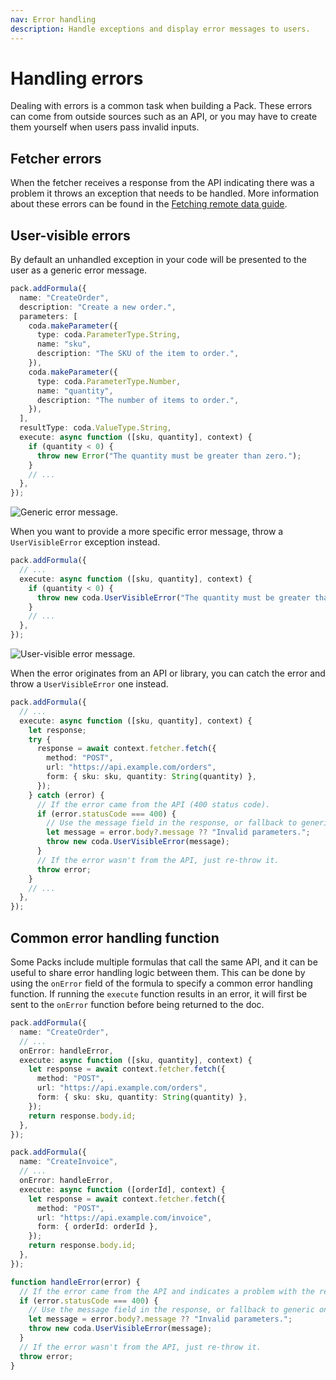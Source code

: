 ```yaml
---
nav: Error handling
description: Handle exceptions and display error messages to users.
---
```


# Handling errors

Dealing with errors is a common task when building a Pack. These errors can come from outside sources such as an API, or you may have to create them yourself when users pass invalid inputs.


## Fetcher errors

When the fetcher receives a response from the API indicating there was a problem it throws an exception that needs to be handled. More information about these errors can be found in the [Fetching remote data guide][fetcher].


## User-visible errors

By default an unhandled exception in your code will be presented to the user as a generic error message.

```ts
pack.addFormula({
  name: "CreateOrder",
  description: "Create a new order.",
  parameters: [
    coda.makeParameter({
      type: coda.ParameterType.String,
      name: "sku",
      description: "The SKU of the item to order.",
    }),
    coda.makeParameter({
      type: coda.ParameterType.Number,
      name: "quantity",
      description: "The number of items to order.",
    }),
  ],
  resultType: coda.ValueType.String,
  execute: async function ([sku, quantity], context) {
    if (quantity < 0) {
      throw new Error("The quantity must be greater than zero.");
    }
    // ...
  },
});
```

<img src="../../../images/errors_generic.png" srcset="../../../images/errors_generic_2x.png 2x" class="screenshot" alt="Generic error message.">

When you want to provide a more specific error message, throw a `UserVisibleError` exception instead.

```{.ts hl_lines="5"}
pack.addFormula({
  // ...
  execute: async function ([sku, quantity], context) {
    if (quantity < 0) {
      throw new coda.UserVisibleError("The quantity must be greater than zero.");
    }
    // ...
  },
});
```

<img src="../../../images/errors_user_visible.png" srcset="../../../images/errors_user_visible_2x.png 2x" class="screenshot" alt="User-visible error message.">

When the error originates from an API or library, you can catch the error and throw a `UserVisibleError` one instead.

```ts
pack.addFormula({
  // ...
  execute: async function ([sku, quantity], context) {
    let response;
    try {
      response = await context.fetcher.fetch({
        method: "POST",
        url: "https://api.example.com/orders",
        form: { sku: sku, quantity: String(quantity) },
      });
    } catch (error) {
      // If the error came from the API (400 status code).
      if (error.statusCode === 400) {
        // Use the message field in the response, or fallback to generic one.
        let message = error.body?.message ?? "Invalid parameters.";
        throw new coda.UserVisibleError(message);
      }
      // If the error wasn't from the API, just re-throw it.
      throw error;
    }
    // ...
  },
});
```


## Common error handling function

Some Packs include multiple formulas that call the same API, and it can be useful to share error handling logic between them. This can be done by using the `onError` field of the formula to specify a common error handling function. If running the `execute` function results in an error, it will first be sent to the `onError` function before being returned to the doc.

```{.ts hl_lines="4 18 29-38"}
pack.addFormula({
  name: "CreateOrder",
  // ...
  onError: handleError,
  execute: async function ([sku, quantity], context) {
    let response = await context.fetcher.fetch({
      method: "POST",
      url: "https://api.example.com/orders",
      form: { sku: sku, quantity: String(quantity) },
    });
    return response.body.id;
  },
});

pack.addFormula({
  name: "CreateInvoice",
  // ...
  onError: handleError,
  execute: async function ([orderId], context) {
    let response = await context.fetcher.fetch({
      method: "POST",
      url: "https://api.example.com/invoice",
      form: { orderId: orderId },
    });
    return response.body.id;
  },
});

function handleError(error) {
  // If the error came from the API and indicates a problem with the request.
  if (error.statusCode === 400) {
    // Use the message field in the response, or fallback to generic one.
    let message = error.body?.message ?? "Invalid parameters.";
    throw new coda.UserVisibleError(message);
  }
  // If the error wasn't from the API, just re-throw it.
  throw error;
}
```


[fetcher]: ../basics/fetcher.md#errors
